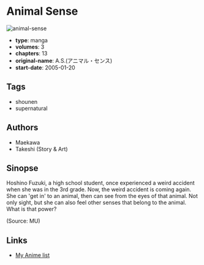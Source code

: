 # Animal Sense

![animal-sense](https://cdn.myanimelist.net/images/manga/2/34043.jpg)

-   **type**: manga
-   **volumes**: 3
-   **chapters**: 13
-   **original-name**: A.S.(アニマル・センス)
-   **start-date**: 2005-01-20

## Tags

-   shounen
-   supernatural

## Authors

-   Maekawa
-   Takeshi (Story & Art)

## Sinopse

Hoshino Fuzuki, a high school student, once experienced a weird accident when she was in the 3rd grade. Now, the weird accident is coming again. She can 'get in' to an animal, then can see from the eyes of that animal. Not only sight, but she can also feel other senses that belong to the animal. What is that power?

(Source: MU)

## Links

-   [My Anime list](https://myanimelist.net/manga/21167/Animal_Sense)
